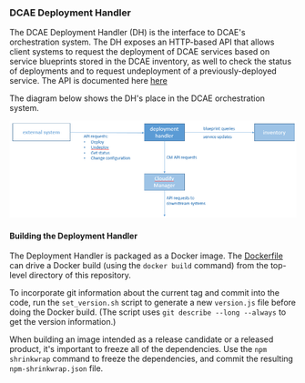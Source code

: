### DCAE Deployment Handler

The DCAE Deployment Handler (DH) is the interface to DCAE's orchestration system.  The DH exposes an HTTP-based API that allows client systems to request the deployment of DCAE services based on service blueprints stored in the DCAE inventory, as well to check the status of deployments and to request undeployment of a previously-deployed service.  The API is documented here [here](./dispatcherAPI.yaml)

The diagram below shows the DH's place in the DCAE orchestration system.

![Dh diagram](./dh.png)


#### Building the Deployment Handler
The Deployment Handler is packaged as a Docker image.  The [Dockerfile](./Dockerfile) can drive a Docker build (using the `docker build` command) from the top-level directory of this repository.

To incorporate git information about the current tag and commit into the code, run the `set_version.sh` script to generate a new `version.js` file before doing the Docker build.  (The script uses `git describe --long --always` to get the version information.)

When building an image intended as a release candidate or a released product, it's important to freeze all of the dependencies.  Use the `npm shrinkwrap` command to freeze the dependencies, and commit the resulting `npm-shrinkwrap.json` file.  